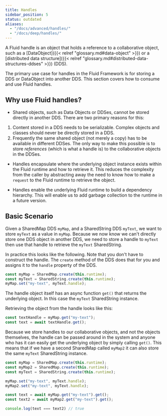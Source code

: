 ```yaml
---
title: Handles
sidebar_position: 5
status: outdated
aliases:
  - "/docs/advanced/handles/"
  - "/docs/deep/handles/"
---
```


A Fluid handle is an object that holds a reference to a collaborative object, such as a [DataObject]({{< relref "glossary.md#data-object" >}}) or a [distributed
data structure]({{< relref "glossary.md#distributed-data-structures-ddses" >}}) (DDS).

The primary use case for handles in the Fluid Framework is for storing a DDS or DataObject into another DDS.
This section covers how to consume and use Fluid handles.

## Why use Fluid handles?

-   Shared objects, such as Data Objects or DDSes, cannot be stored directly in another DDS. There are two primary
  reasons for this:

  1. Content stored in a DDS needs to be serializable. Complex objects and classes should never be directly stored in
     a DDS.
  2. Frequently the same shared object (not merely a copy) has to be available in different DDSes. The only
     way to make this possible is to store *references* (which is what a handle is) to the collaborative objects in
     the DDSes.

-   Handles encapsulate where the underlying object instance exists within the Fluid runtime and how to retrieve it.
  This reduces the complexity from the caller by abstracting away the need to know how to make a `request` to the
  Fluid runtime to retrieve the object.

-   Handles enable the underlying Fluid runtime to build a dependency hierarchy. This will enable us to add garbage
  collection to the runtime in a future version.

## Basic Scenario

Given a SharedMap DDS `myMap`, and a SharedString DDS `myText`, we want to store `myText` as a value in `myMap`. Because
we now know we can't directly store one DDS object in another DDS, we need to store a handle to `myText` then use that handle
to retrieve the `myText` SharedString.

In practice this looks like the following. Note that you don't have to construct the handle. The `create` method of the
DDS does that for you and assigns it to the `handle` property of the DDS.

```typescript
const myMap = SharedMap.create(this.runtime);
const myText = SharedString.create(this.runtime);
myMap.set("my-text", myText.handle);
```

The handle object itself has an async function `get()` that returns the underlying object. In this case the `myText`
SharedString instance.

Retrieving the object from the handle looks like this:

```typescript
const textHandle = myMap.get("my-text");
const text = await textHandle.get();
```

Because we store handles to our collaborative objects, and not the objects themselves, the handle can be passed around in
the system and anyone who has it can easily get the underlying object by simply calling `get()`. This means that if we have
a second SharedMap called `myMap2` it can also store the same `myText` SharedString instance.

```typescript
const myMap = SharedMap.create(this.runtime);
const myMap2 = SharedMap.create(this.runtime);
const myText = SharedString.create(this.runtime);

myMap.set("my-text", myText.handle);
myMap2.set("my-text", myText.handle);

const text = await myMap.get("my-text").get();
const text2 = await myMap2.get("my-text").get();

console.log(text === text2) // true
```
